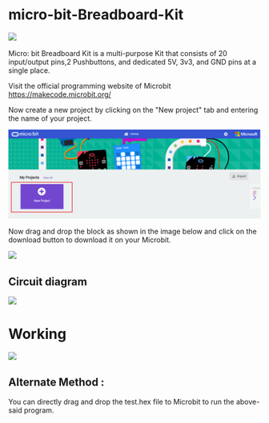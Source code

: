 # micro-bit-Breadboard-Kit
<img src= "https://github.com/sbcshop/micro-bit-Breadboard-Kit/blob/main/images/img.jpg" />

Micro: bit Breadboard Kit is a multi-purpose Kit that consists of 20 input/output pins,2 Pushbuttons, and dedicated 5V, 3v3, and GND pins at a single place.

Visit the official programming website of Microbit https://makecode.microbit.org/

Now create a new project by clicking on the "New project" tab and entering the name of your project.

<img src="https://github.com/sbcshop/RFID-Expansion-For-Microbit/blob/main/images/makecode_microbit.PNG" />

Now drag and drop the block as shown in the image below and click on the download button to download it on your Microbit.

<img src="https://github.com/sbcshop/micro-bit-Breadboard-Kit/blob/main/images/microbit.JPG" />

## Circuit diagram
<img src="https://github.com/sbcshop/micro-bit-Breadboard-Kit/blob/main/images/img1.jpg" />

# Working
<img src="https://github.com/sbcshop/micro-bit-Breadboard-Kit/blob/main/images/giff1.gif" />

## Alternate Method :
You can directly drag and drop the test.hex file to Microbit to run the above-said program.
